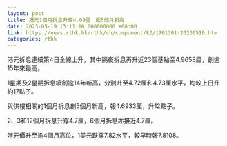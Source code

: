 ```yaml
---
layout: post
title: 港元1個月拆息升穿4.69厘　創5個月新高
date: 2023-05-19 13:11:10.000000000 +08:00
link: https://news.rthk.hk/rthk/ch/component/k2/1701301-20230519.htm
categories: rthk
---
```


港元拆息連續第4日全線上升，其中隔夜拆息再升近23個基點至4.9658厘，創逾15年來最高。

1星期及2星期拆息續創逾14年新高，分別升至4.72厘和4.73厘水平，均較上日升約17點子。

與供樓相關的1個月拆息創5個月新高，報4.6933厘，升12點子。

2、3和12個月拆息升穿4.7厘，6個月拆息亦接近4.7厘。

港元價升至逾4個月高位，1美元跌穿7.82水平，較早時報7.8108。
